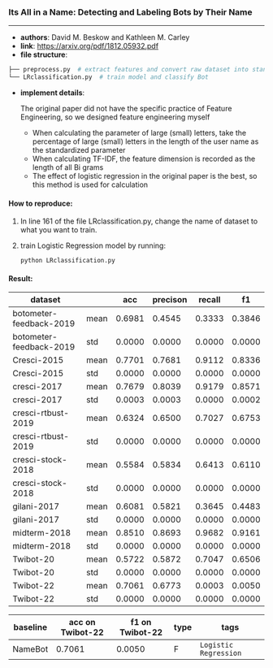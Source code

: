 ### Its All in a Name: Detecting and Labeling Bots by Their Name

---

- **authors**: David M. Beskow and Kathleen M. Carley
- **link**:  https://arxiv.org/pdf/1812.05932.pdf
- **file structure**: 

```python
├── preprocess.py  # extract features and convert raw dataset into standard format
└── LRclassification.py  # train model and classify Bot
```

- **implement details**:

  The original paper did not have the specific practice of Feature Engineering, so we designed feature engineering myself
  
  - When calculating the parameter of large (small) letters, take the percentage of large (small) letters in
    the length of the user name as the standardized parameter
  - When calculating TF-IDF, the feature dimension is recorded as the length of all Bi grams
  - The effect of logistic regression in the original paper is the best, so this method is used for calculation

#### How to reproduce:

1. In line 161 of the file LRclassification.py, change  the name of dataset to what you want to train.

2. train Logistic Regression model by running:

   `python LRclassification.py`



#### Result:



| dataset                 |      | acc    | precison | recall | f1     |
| ----------------------- | ---- | ------ | -------- | ------ | ------ |
| botometer-feedback-2019 | mean | 0.6981 | 0.4545   | 0.3333 | 0.3846 |
| botometer-feedback-2019 | std  | 0.0000 | 0.0000   | 0.0000 | 0.0000 |
| Cresci-2015             | mean | 0.7701 | 0.7681   | 0.9112 | 0.8336 |
| Cresci-2015             | std  | 0.0000 | 0.0000   | 0.0000 | 0.0000 |
| cresci-2017             | mean | 0.7679 | 0.8039   | 0.9179 | 0.8571 |
| cresci-2017             | std  | 0.0003 | 0.0003   | 0.0000 | 0.0002 |
| cresci-rtbust-2019      | mean | 0.6324 | 0.6500   | 0.7027 | 0.6753 |
| cresci-rtbust-2019      | std  | 0.0000 | 0.0000   | 0.0000 | 0.0000 |
| cresci-stock-2018       | mean | 0.5584 | 0.5834   | 0.6413 | 0.6110 |
| cresci-stock-2018       | std  | 0.0000 | 0.0000   | 0.0000 | 0.0000 |
| gilani-2017             | mean | 0.6081 | 0.5821   | 0.3645 | 0.4483 |
| gilani-2017             | std  | 0.0000 | 0.0000   | 0.0000 | 0.0000 |
| midterm-2018            | mean | 0.8510 | 0.8693   | 0.9682 | 0.9161 |
| midterm-2018            | std  | 0.0000 | 0.0000   | 0.0000 | 0.0000 |
| Twibot-20               | mean | 0.5722 | 0.5872   | 0.7047 | 0.6506 |
| Twibot-20               | std  | 0.0000 | 0.0000   | 0.0000 | 0.0000 |
| Twibot-22               | mean | 0.7061 | 0.6773   | 0.0003 | 0.0050 |
| Twibot-22               | std  | 0.0000 | 0.0000   | 0.0000 | 0.0000 |











| baseline      | acc on Twibot-22 | f1 on Twibot-22 | type | tags                |
| ------------- | ---------------- | --------------- | ---- | ------------------- |
| NameBot  | 0.7061           | 0.0050          | F | `Logistic Regression` |

